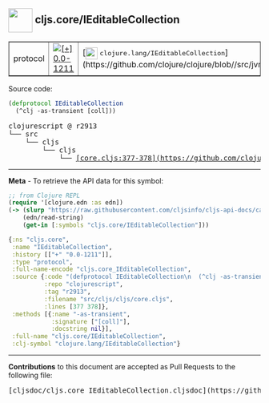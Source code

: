 ## <img width="48px" valign="middle" src="http://i.imgur.com/Hi20huC.png"> cljs.core/IEditableCollection

 <table border="1">
<tr>

<td>protocol</td>
<td><a href="https://github.com/cljsinfo/cljs-api-docs/tree/0.0-1211"><img valign="middle" alt="[+] 0.0-1211" src="https://img.shields.io/badge/+-0.0--1211-lightgrey.svg"></a> </td>
<td>
[<img height="24px" valign="middle" src="http://i.imgur.com/1GjPKvB.png"> <samp>clojure.lang/IEditableCollection</samp>](https://github.com/clojure/clojure/blob//src/jvm/clojure/lang/IEditableCollection.java)
</td>
</tr>
</table>






Source code:

```clj
(defprotocol IEditableCollection
  (^clj -as-transient [coll]))
```

 <pre>
clojurescript @ r2913
└── src
    └── cljs
        └── cljs
            └── <ins>[core.cljs:377-378](https://github.com/clojure/clojurescript/blob/r2913/src/cljs/cljs/core.cljs#L377-L378)</ins>
</pre>


---

__Meta__ - To retrieve the API data for this symbol:

```clj
;; from Clojure REPL
(require '[clojure.edn :as edn])
(-> (slurp "https://raw.githubusercontent.com/cljsinfo/cljs-api-docs/catalog/cljs-api.edn")
    (edn/read-string)
    (get-in [:symbols "cljs.core/IEditableCollection"]))
```

```clj
{:ns "cljs.core",
 :name "IEditableCollection",
 :history [["+" "0.0-1211"]],
 :type "protocol",
 :full-name-encode "cljs.core_IEditableCollection",
 :source {:code "(defprotocol IEditableCollection\n  (^clj -as-transient [coll]))",
          :repo "clojurescript",
          :tag "r2913",
          :filename "src/cljs/cljs/core.cljs",
          :lines [377 378]},
 :methods [{:name "-as-transient",
            :signature ["[coll]"],
            :docstring nil}],
 :full-name "cljs.core/IEditableCollection",
 :clj-symbol "clojure.lang/IEditableCollection"}

```

---

__Contributions__ to this document are accepted as Pull Requests to the following file:

 <pre>
[cljsdoc/cljs.core_IEditableCollection.cljsdoc](https://github.com/cljsinfo/cljs-api-docs/blob/master/cljsdoc/cljs.core_IEditableCollection.cljsdoc)
</pre>

